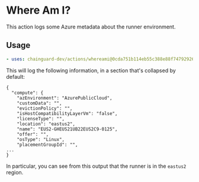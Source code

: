 # Where Am I?

This action logs some Azure metadata about the runner environment.

## Usage

```yaml
- uses: chainguard-dev/actions/whereami@0cda751b114eb55c388e88f7479292668165602a # v1.0.2
```

This will log the following information, in a section that's collapsed by default:

```
{
  "compute": {
    "azEnvironment": "AzurePublicCloud",
    "customData": "",
    "evictionPolicy": "",
    "isHostCompatibilityLayerVm": "false",
    "licenseType": "",
    "location": "eastus2",
    "name": "EUS2-GHEUS21UB22EUS2C9-0125",
    "offer": "",
    "osType": "Linux",
    "placementGroupId": "",
...
}
```

In particular, you can see from this output that the runner is in the `eastus2` region.
